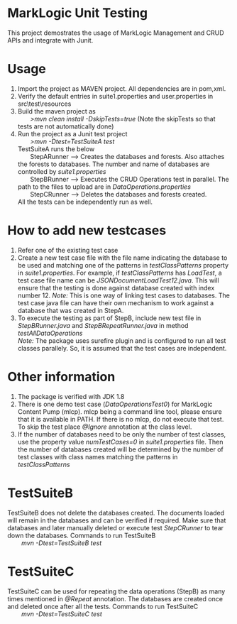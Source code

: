 # MarkLogic Unit Testing

This project demostrates the usage of MarkLogic Management and CRUD APIs and integrate with Junit. 

# Usage

1. Import the project as MAVEN project. All dependencies are in pom,xml. 
2. Verify the default entries in suite1.properties and user.properties in src\test\resources
3. Build the maven project as <br>
&nbsp;&nbsp;&nbsp;&nbsp;&nbsp;&nbsp; <i> >mvn clean install -DskipTests=true </i>  (Note the skipTests so that tests are not automatically done) 
 4. Run the project as a Junit test project  <br>
 &nbsp;&nbsp;&nbsp;&nbsp;&nbsp;&nbsp; <i> >mvn -Dtest=TestSuiteA test </i> <br>
      TestSuiteA runs the below  <br>
     &nbsp;&nbsp;&nbsp;&nbsp;&nbsp;&nbsp; StepARunner --> Creates the databases and forests. Also attaches the forests to databases. The number and name of databases are controlled by <i>suite1.properties</i> <br>
     &nbsp;&nbsp;&nbsp;&nbsp;&nbsp;&nbsp; StepBRunner --> Executes the CRUD Operations test in parallel. The path to the files to upload are in <i>DataOperations.properties</i> <br>
     &nbsp;&nbsp;&nbsp;&nbsp;&nbsp;&nbsp; StepCRunner --> Deletes the databases and forests created.  <br>
     All the tests can be independently run as well. 
# How to add new testcases 
1. Refer one of the existing test case 
2. Create a new test case file with the file name indicating the database to be used and matching one of the patterns in <i>testClassPatterns</i> property in <i>suite1.properties</i>. For example, if <i>testClassPatterns</i> has <i>LoadTest</i>, a test case file name can be <i>JSONDocumentLoadTest12.java</i>. This will ensure that the testing is done against database created with index number 12. 
<i>Note:</i> This is one way of linking test cases to databases. The test case java file can have their own mechanism to work against a database that was created in StepA. 
3. To execute the testing as part of StepB, include new test file in <i>StepBRunner.java</i> and <i>StepBRepeatRunner.java </i> in method <i>testAllDataOperations</i><br>
<i>Note:</i> The package uses surefire plugin and is configured to run all test classes parallely. So, it is assumed that the test cases are independent. 
 
 
# Other information 
1. The package is verified with JDK 1.8 
2. There is one demo test case (<i>DataOperationsTest0</i>) for MarkLogic Content Pump (mlcp). mlcp being a command line tool, please ensure that it is available in PATH. If there is no mlcp, do not execute that test. To skip the test place <i>@Ignore</i> annotation at the class level. 
3. If the number of databases need to be only the number of test classes, use the property value <i>numTestCases=0</i> in <i>suite1.properties</i> file. Then the number of databases created will be determined by the number of test classes with class names matching the patterns in <i>testClassPatterns</i>

# TestSuiteB
TestSuiteB does not delete the databases created. The documents loaded will remain in the databases and can be verified if required. Make sure that databases and later manually deleted or execute test <i>StepCRunner</i> to tear down the databases. Commands to run TestSuiteB <br>
&nbsp;&nbsp;&nbsp;&nbsp;&nbsp;&nbsp;&nbsp; <i>mvn -Dtest=TestSuiteB test </i>

# TestSuiteC
TestSuiteC can be used for repeating the data operations (StepB) as many times mentioned in <i>@Repeat</i> annotation. The databases are created once and deleted once after all the tests. Commands to run TestSuiteC <br>
&nbsp;&nbsp;&nbsp;&nbsp;&nbsp;&nbsp;&nbsp; <i>mvn -Dtest=TestSuiteC test </i>

